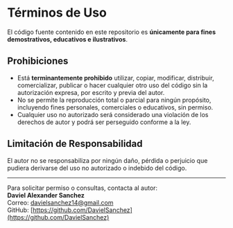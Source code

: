 # Términos de Uso

El código fuente contenido en este repositorio es **únicamente para fines demostrativos, educativos e ilustrativos**.

## Prohibiciones

- Está **terminantemente prohibido** utilizar, copiar, modificar, distribuir, comercializar, publicar o hacer cualquier otro uso del código sin la autorización expresa, por escrito y previa del autor.
- No se permite la reproducción total o parcial para ningún propósito, incluyendo fines personales, comerciales o educativos, sin permiso.
- Cualquier uso no autorizado será considerado una violación de los derechos de autor y podrá ser perseguido conforme a la ley.

## Limitación de Responsabilidad

El autor no se responsabiliza por ningún daño, pérdida o perjuicio que pudiera derivarse del uso no autorizado o indebido del código.

---

Para solicitar permiso o consultas, contacta al autor:  
**Daviel Alexander Sanchez**  
Correo: [davielsanchez14@gmail.com](mailto:davielsanchez14@gmail.com)  
GitHub: [https://github.com/DavielSanchez](https://github.com/DavielSanchez)
